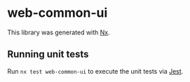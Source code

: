 # web-common-ui

This library was generated with [Nx](https://nx.dev).

## Running unit tests

Run `nx test web-common-ui` to execute the unit tests via [Jest](https://jestjs.io).
